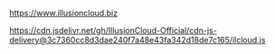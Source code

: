https://www.illusioncloud.biz

https://cdn.jsdelivr.net/gh/IllusionCloud-Official/cdn-js-delivery@3c7360cc8d3dae240f7a48e43fa342d18de7c165/ilcloud.js
